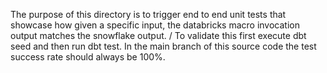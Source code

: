 The purpose of this directory is to trigger end to end unit tests that showcase how given a specific input, the databricks macro invocation output matches the snowflake output. / To validate this first execute dbt seed and then run dbt test. In the main branch of this source code the test success rate should always be 100%.
